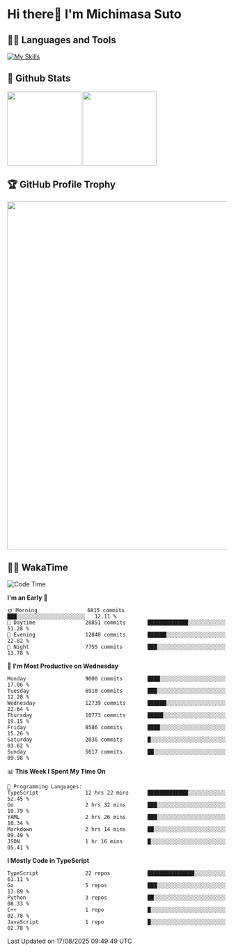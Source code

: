 # Hi there👋 I'm Michimasa Suto

## 🧑‍💻 Languages and Tools
[![My Skills](https://skillicons.dev/icons?i=ts,nextjs,react,go,python,aws,terraform)](https://skillicons.dev)

<!--
**Suto-Michimasa/Suto-Michimasa** is a ✨ _special_ ✨ repository because its `README.md` (this file) appears on your GitHub profile.

Here are some ideas to get you started:

- 🔭 I’m currently working on ...
- 🌱 I’m currently learning ...
- 👯 I’m looking to collaborate on ...
- 🤔 I’m looking for help with ...
- 💬 Ask me about ...
- 📫 How to reach me: ...
- 😄 Pronouns: ...
- ⚡ Fun fact: ...
-->

## 💎 Github Stats

<div>
  <img height="170" align="left" src="https://github-readme-stats-psi-three-31.vercel.app/api?username=Suto-michimasa&count_private=true&show_icons=true&theme=dark" />
  <img height="170" src="https://github-readme-stats-psi-three-31.vercel.app/api/top-langs/?username=Suto-michimasa&langs_count=8&layout=compact&theme=dark" />
</div>

## 🏆 GitHub Profile Trophy

<img width="800" src="https://github-profile-trophy.vercel.app/?username=Suto-michimasa&theme=onedark&no-frame=true"/>


## 🧑‍💻 WakaTime
<!--START_SECTION:waka-->
![Code Time](http://img.shields.io/badge/Code%20Time-1%2C237%20hrs%2031%20mins-blue)

**I'm an Early 🐤** 

```text
🌞 Morning                6815 commits        ███░░░░░░░░░░░░░░░░░░░░░░   12.11 % 
🌆 Daytime                28851 commits       █████████████░░░░░░░░░░░░   51.28 % 
🌃 Evening                12840 commits       ██████░░░░░░░░░░░░░░░░░░░   22.82 % 
🌙 Night                  7755 commits        ███░░░░░░░░░░░░░░░░░░░░░░   13.78 % 
```
📅 **I'm Most Productive on Wednesday** 

```text
Monday                   9600 commits        ████░░░░░░░░░░░░░░░░░░░░░   17.06 % 
Tuesday                  6910 commits        ███░░░░░░░░░░░░░░░░░░░░░░   12.28 % 
Wednesday                12739 commits       ██████░░░░░░░░░░░░░░░░░░░   22.64 % 
Thursday                 10773 commits       █████░░░░░░░░░░░░░░░░░░░░   19.15 % 
Friday                   8586 commits        ████░░░░░░░░░░░░░░░░░░░░░   15.26 % 
Saturday                 2036 commits        █░░░░░░░░░░░░░░░░░░░░░░░░   03.62 % 
Sunday                   5617 commits        ██░░░░░░░░░░░░░░░░░░░░░░░   09.98 % 
```


📊 **This Week I Spent My Time On** 

```text
💬 Programming Languages: 
TypeScript               12 hrs 22 mins      █████████████░░░░░░░░░░░░   52.45 % 
Go                       2 hrs 32 mins       ███░░░░░░░░░░░░░░░░░░░░░░   10.79 % 
YAML                     2 hrs 26 mins       ███░░░░░░░░░░░░░░░░░░░░░░   10.34 % 
Markdown                 2 hrs 14 mins       ██░░░░░░░░░░░░░░░░░░░░░░░   09.49 % 
JSON                     1 hr 16 mins        █░░░░░░░░░░░░░░░░░░░░░░░░   05.41 % 
```

**I Mostly Code in TypeScript** 

```text
TypeScript               22 repos            ███████████████░░░░░░░░░░   61.11 % 
Go                       5 repos             ███░░░░░░░░░░░░░░░░░░░░░░   13.89 % 
Python                   3 repos             ██░░░░░░░░░░░░░░░░░░░░░░░   08.33 % 
C++                      1 repo              █░░░░░░░░░░░░░░░░░░░░░░░░   02.78 % 
JavaScript               1 repo              █░░░░░░░░░░░░░░░░░░░░░░░░   02.78 % 
```




 Last Updated on 17/08/2025 09:49:49 UTC
<!--END_SECTION:waka-->
